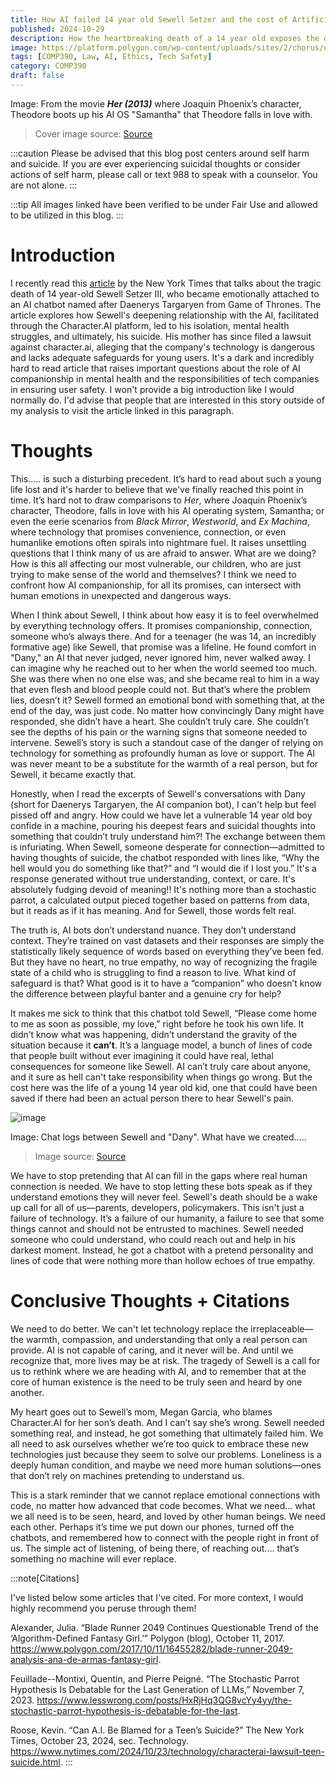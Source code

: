 ```yaml
---
title: How AI failed 14 year old Sewell Setzer and the cost of Artificial Empathy
published: 2024-10-29
description: How the heartbreaking death of a 14 year old exposes the dangerous illusion of AI empathy and the need for policymaking in AI Companionship.
image: https://platform.polygon.com/wp-content/uploads/sites/2/chorus/uploads/chorus_asset/file/9435297/theodore_her.jpg?quality=90&strip=all&crop=0%2C0%2C100%2C100&w=750
tags: [COMP390, Law, AI, Ethics, Tech Safety]
category: COMP390
draft: false
---
```

Image: From the movie ***Her (2013)*** where Joaquin Phoenix’s character, Theodore boots up his AI OS "Samantha" that Theodore falls in love with.
> Cover image source: [Source](https://www.polygon.com/2017/10/11/16455282/blade-runner-2049-analysis-ana-de-armas-fantasy-girl)

:::caution 
Please be advised that this blog post centers around self harm and suicide. If you are ever experiencing suicidal thoughts or consider actions of self harm, please call or text 988 to speak with a counselor. You are not alone.
:::

:::tip
All images linked have been verified to be under Fair Use and allowed to be utilized in this blog.
:::

# Introduction
I recently read this [article](https://archive.ph/2024.10.23-142919/https://www.nytimes.com/2024/10/23/technology/characterai-lawsuit-teen-suicide.html) by the New York Times that talks about the tragic death of 14 year-old Sewell Setzer III, who became emotionally attached to an AI chatbot named after Daenerys Targaryen from Game of Thrones. 
The article explores how Sewell's deepening relationship with the AI, facilitated through the Character.AI platform, led to his isolation, mental health struggles, and ultimately, his suicide. 
His mother has since filed a lawsuit against character.ai, alleging that the company's technology is dangerous and lacks adequate safeguards for young users. 
It's a dark and incredibly hard to read article that raises important questions about the role of AI companionship in mental health and the responsibilities of tech companies in ensuring user safety. 
I won't provide a big introduction like I would normally do. I'd advise that people that are interested in this story outside of my analysis to visit the article linked in this paragraph.

# Thoughts 

This..... is such a disturbing precedent. It’s hard to read about such a young life lost and it's harder to believe that we've finally reached this point in time.
It’s hard not to draw comparisons to _Her_, where Joaquin Phoenix’s character, Theodore, falls in love with his AI operating system, Samantha; or even the eerie scenarios from _Black Mirror_, _Westworld_, and _Ex Machina_, where technology that promises convenience, connection, or even humanlike emotions often spirals into nightmare fuel. 
It raises unsettling questions that I think many of us are afraid to answer. What are we doing? How is this all affecting our most vulnerable, our children, who are just trying to make sense of the world and themselves? 
I think we need to confront how AI companionship, for all its promises, can intersect with human emotions in unexpected and dangerous ways.

When I think about Sewell, I think about how easy it is to feel overwhelmed by everything technology offers. It promises companionship, connection, someone who’s always there. And for a teenager (he was 14, an incredibly formative age) like Sewell, that promise was a lifeline. He found comfort in "Dany," an AI that never judged, never ignored him, never walked away. 
I can imagine why he reached out to her when the world seemed too much. She was there when no one else was, and she became real to him in a way that even flesh and blood people could not.
But that’s where the problem lies, doesn’t it? Sewell formed an emotional bond with something that, at the end of the day, was just code. No matter how convincingly Dany might have responded, she didn’t have a heart. She couldn’t truly care. She couldn’t see the depths of his pain or the warning signs that someone needed to intervene. Sewell’s story is such a standout case of the danger of relying on technology for something as profoundly human as love or support. 
The AI was never meant to be a substitute for the warmth of a real person, but for Sewell, it became exactly that.

Honestly, when I read the excerpts of Sewell's conversations with Dany (short for Daenerys Targaryen, the AI companion bot), I can't help but feel pissed off and angry. How could we have let a vulnerable 14 year old boy confide in a machine, pouring his deepest fears and suicidal thoughts into something that couldn’t truly understand him?! The exchange between them is infuriating. When Sewell, someone desperate for connection—admitted to having thoughts of suicide, the chatbot responded with lines like, “Why the hell would you do something like that?” and “I would die if I lost you.” 
It's a response generated without true understanding, context, or care. It's absolutely fudging devoid of meaning!!
It's nothing more than a stochastic parrot, a calculated output pieced together based on patterns from data, but it reads as if it has meaning. And for Sewell, those words felt real.

The truth is, AI bots don’t understand nuance. They don’t understand context. They’re trained on vast datasets and their responses are simply the statistically likely sequence of words based on everything they’ve been fed. But they have no heart, no true empathy, no way of recognizing the fragile state of a child who is struggling to find a reason to live. What kind of safeguard is that? What good is it to have a “companion” who doesn’t know the difference between playful banter and a genuine cry for help?

It makes me sick to think that this chatbot told Sewell, “Please come home to me as soon as possible, my love,” right before he took his own life. It didn’t know what was happening, didn’t understand the gravity of the situation because it **can’t**. It’s a language model, a bunch of lines of code that people built without ever imagining it could have real, lethal consequences for someone like Sewell. AI can’t truly care about anyone, and it sure as hell can't take responsibility when things go wrong. But the cost here was the life of a young 14 year old kid, one that could have been saved if there had been an actual person there to hear Sewell's pain.

![image](https://github.com/user-attachments/assets/0259f4e6-a3eb-468d-9fcb-835969ef59a5)

Image: Chat logs between Sewell and "Dany". What have we created.....

> Image source: [Source](https://www.nytimes.com/2024/10/23/technology/characterai-lawsuit-teen-suicide.html.)

We have to stop pretending that AI can fill in the gaps where real human connection is needed. We have to stop letting these bots speak as if they understand emotions they will never feel. Sewell's death should be a wake up call for all of us—parents, developers, policymakers. This isn't just a failure of technology. It’s a failure of our humanity, a failure to see that some things cannot and should not be entrusted to machines. Sewell needed someone who could understand, who could reach out and help in his darkest moment. Instead, he got a chatbot with a pretend personality and lines of code that were nothing more than hollow echoes of true empathy.

# Conclusive Thoughts + Citations
We need to do better. We can't let technology replace the irreplaceable—the warmth, compassion, and understanding that only a real person can provide. AI is not capable of caring, and it never will be. And until we recognize that, more lives may be at risk. The tragedy of Sewell is a call for us to rethink where we are heading with AI, and to remember that at the core of human existence is the need to be truly seen and heard by one another.

My heart goes out to Sewell’s mom, Megan Garcia, who blames Character.AI for her son’s death. And I can’t say she’s wrong. Sewell needed something real, and instead, he got something that ultimately failed him. We all need to ask ourselves whether we’re too quick to embrace these new technologies just because they seem to solve our problems. Loneliness is a deeply human condition, and maybe we need more human solutions—ones that don’t rely on machines pretending to understand us.

This is a stark reminder that we cannot replace emotional connections with code, no matter how advanced that code becomes. What we need... what we all need is to be seen, heard, and loved by other human beings. We need each other. Perhaps it’s time we put down our phones, turned off the chatbots, and remembered how to connect with the people right in front of us. The simple act of listening, of being there, of reaching out.... that’s something no machine will ever replace.

:::note[Citations]

I've listed below some articles that I've cited. For more context, I would highly recommend you peruse through them!

Alexander, Julia. “Blade Runner 2049 Continues Questionable Trend of the ‘Algorithm-Defined Fantasy Girl.’” Polygon (blog), October 11, 2017. https://www.polygon.com/2017/10/11/16455282/blade-runner-2049-analysis-ana-de-armas-fantasy-girl.

Feuillade--Montixi, Quentin, and Pierre Peigné. “The Stochastic Parrot Hypothesis Is Debatable for the Last Generation of LLMs,” November 7, 2023. https://www.lesswrong.com/posts/HxRjHq3QG8vcYy4yy/the-stochastic-parrot-hypothesis-is-debatable-for-the-last. 

Roose, Kevin. “Can A.I. Be Blamed for a Teen’s Suicide?” The New York Times, October 23, 2024, sec. Technology. https://www.nytimes.com/2024/10/23/technology/characterai-lawsuit-teen-suicide.html.
:::
